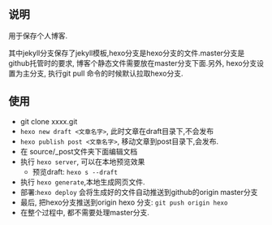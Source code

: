 ## 说明
用于保存个人博客.

其中jekyll分支保存了jekyll模板,hexo分支是hexo分支的文件.master分支是github托管时的要求, 博客个静态文件需要放在master分支下面.另外, hexo分支设置为主分支, 执行git pull 命令的时候默认拉取hexo分支.

## 使用
* git clone xxxx.git
* `hexo new draft <文章名字>`, 此时文章在draft目录下,不会发布
* `hexo publish post <文章名字>`, 移动文章到post目录下,会发布.
* 在 source/_post文件夹下面编辑文档
* 执行 `hexo server`, 可以在本地预览效果
  * 预览draft: `hexo s --draft`
* 执行 `hexo generate`,本地生成网页文件.
* 部署:`hexo deploy` 会将生成好的文件自动推送到github的origin master分支
* 最后, 把hexo分支推送到origin hexo 分支: `git push origin hexo`
* 在整个过程中, 都不需要处理master分支.